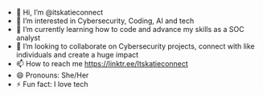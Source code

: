 - 👋 Hi, I’m @itskatieconnect
- 👀 I’m interested in Cybersecurity, Coding, AI and tech 
- 🌱 I’m currently learning how to code and advance my skills as a SOC analyst
- 💞️ I’m looking to collaborate on Cybersecurity projects, connect with like individuals and create a huge impact
- 📫 How to reach me https://linktr.ee/Itskatieconnect
- 😄 Pronouns: She/Her
- ⚡ Fun fact: I love tech

<!---
itskatieconnect/itskatieconnect is a ✨ special ✨ repository because its `README.md` (this file) appears on your GitHub profile.
You can click the Preview link to take a look at your changes.
--->
